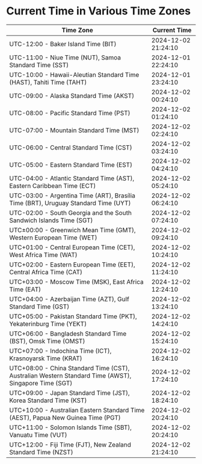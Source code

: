 # Current Time in Various Time Zones

| Time Zone | Current Time |
|-----------|--------------|
| UTC-12:00 - Baker Island Time (BIT) | 2024-12-02 21:24:10 |
| UTC-11:00 - Niue Time (NUT), Samoa Standard Time (SST) | 2024-12-01 22:24:10 |
| UTC-10:00 - Hawaii-Aleutian Standard Time (HAST), Tahiti Time (TAHT) | 2024-12-01 23:24:10 |
| UTC-09:00 - Alaska Standard Time (AKST) | 2024-12-02 00:24:10 |
| UTC-08:00 - Pacific Standard Time (PST) | 2024-12-02 01:24:10 |
| UTC-07:00 - Mountain Standard Time (MST) | 2024-12-02 02:24:10 |
| UTC-06:00 - Central Standard Time (CST) | 2024-12-02 03:24:10 |
| UTC-05:00 - Eastern Standard Time (EST) | 2024-12-02 04:24:10 |
| UTC-04:00 - Atlantic Standard Time (AST), Eastern Caribbean Time (ECT) | 2024-12-02 05:24:10 |
| UTC-03:00 - Argentina Time (ART), Brasília Time (BRT), Uruguay Standard Time (UYT) | 2024-12-02 06:24:10 |
| UTC-02:00 - South Georgia and the South Sandwich Islands Time (SGT) | 2024-12-02 07:24:10 |
| UTC±00:00 - Greenwich Mean Time (GMT), Western European Time (WET) | 2024-12-02 09:24:10 |
| UTC+01:00 - Central European Time (CET), West Africa Time (WAT) | 2024-12-02 10:24:10 |
| UTC+02:00 - Eastern European Time (EET), Central Africa Time (CAT) | 2024-12-02 11:24:10 |
| UTC+03:00 - Moscow Time (MSK), East Africa Time (EAT) | 2024-12-02 12:24:10 |
| UTC+04:00 - Azerbaijan Time (AZT), Gulf Standard Time (GST) | 2024-12-02 13:24:10 |
| UTC+05:00 - Pakistan Standard Time (PKT), Yekaterinburg Time (YEKT) | 2024-12-02 14:24:10 |
| UTC+06:00 - Bangladesh Standard Time (BST), Omsk Time (OMST) | 2024-12-02 15:24:10 |
| UTC+07:00 - Indochina Time (ICT), Krasnoyarsk Time (KRAT) | 2024-12-02 16:24:10 |
| UTC+08:00 - China Standard Time (CST), Australian Western Standard Time (AWST), Singapore Time (SGT) | 2024-12-02 17:24:10 |
| UTC+09:00 - Japan Standard Time (JST), Korea Standard Time (KST) | 2024-12-02 18:24:10 |
| UTC+10:00 - Australian Eastern Standard Time (AEST), Papua New Guinea Time (PGT) | 2024-12-02 20:24:10 |
| UTC+11:00 - Solomon Islands Time (SBT), Vanuatu Time (VUT) | 2024-12-02 20:24:10 |
| UTC+12:00 - Fiji Time (FJT), New Zealand Standard Time (NZST) | 2024-12-02 21:24:10 |
